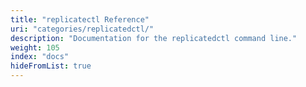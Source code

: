 ```yaml
---
title: "replicatectl Reference"
uri: "categories/replicatedctl/"
description: "Documentation for the replicatedctl command line."
weight: 105
index: "docs"
hideFromList: true
---
```

